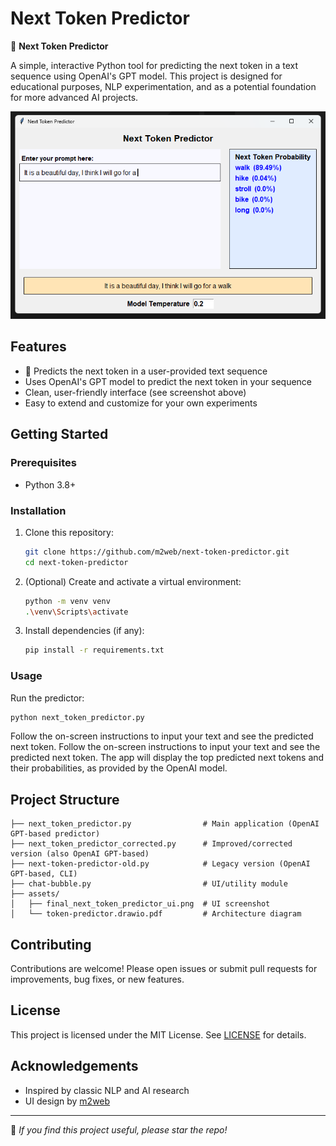 # Next Token Predictor

🚀 **Next Token Predictor**

A simple, interactive Python tool for predicting the next token in a text sequence using OpenAI's GPT model. This project is designed for educational purposes, NLP experimentation, and as a potential foundation for more advanced AI projects.

![App UI](assets/final_next_token_predictor_ui.png)

## Features

- 🧠 Predicts the next token in a user-provided text sequence
- Uses OpenAI's GPT model to predict the next token in your sequence
- Clean, user-friendly interface (see screenshot above)
- Easy to extend and customize for your own experiments

## Getting Started

### Prerequisites

- Python 3.8+

### Installation

1. Clone this repository:

   ```sh
   git clone https://github.com/m2web/next-token-predictor.git
   cd next-token-predictor
   ```

2. (Optional) Create and activate a virtual environment:

   ```sh
   python -m venv venv
   .\venv\Scripts\activate
   ```

3. Install dependencies (if any):

   ```sh
   pip install -r requirements.txt
   ```

### Usage

Run the predictor:

```sh
python next_token_predictor.py
```

Follow the on-screen instructions to input your text and see the predicted next token.
Follow the on-screen instructions to input your text and see the predicted next token. The app will display the top predicted next tokens and their probabilities, as provided by the OpenAI model.

## Project Structure

```text
├── next_token_predictor.py                # Main application (OpenAI GPT-based predictor)
├── next_token_predictor_corrected.py      # Improved/corrected version (also OpenAI GPT-based)
├── next-token-predictor-old.py            # Legacy version (OpenAI GPT-based, CLI)
├── chat-bubble.py                         # UI/utility module
├── assets/
│   ├── final_next_token_predictor_ui.png  # UI screenshot
│   └── token-predictor.drawio.pdf         # Architecture diagram
```

## Contributing

Contributions are welcome! Please open issues or submit pull requests for improvements, bug fixes, or new features.

## License

This project is licensed under the MIT License. See [LICENSE](LICENSE) for details.

## Acknowledgements

- Inspired by classic NLP and AI research
- UI design by [m2web](https://github.com/m2web)

---

🌟 _If you find this project useful, please star the repo!_
